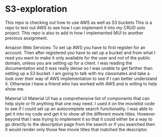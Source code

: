 # S3-exploration
This repo is checking out how to use AWS as well as S3 buckets
This is a repo to test out AWS to see how I can implement it into my CRUD solo project. This repo is also to add in how I implemented MUI to another previous assignment.

Amazon Web Services:
To set up AWS you have to first register for an account.
Then after registered you have to set up a bucket and from what I read you want to make it only available for the user and not of the public domain, unless you are setting up for a client.
I was reading the documentation and it was really dense so I was unable to get farther than setting up a S3 bucket. I am going to talk with my classmates and take a look over their way of AWS implementation to see if I can better understand it. Otherwise I have a friend who has worked with AWS and is willing to help show me.


Material UI
Material UI has a comprehensive list of components that can help style or fit anything that one may need. I used it on the movielist code to see if I could set up an autocomplete search functionality. I was able to get it into my code and get it to show all the different movie titles. However beyond that I was trying to implement it so that it could either be a way to go directly to the description page from the search or if you searched then it would render only those few movie titles that matched the descriptor. 